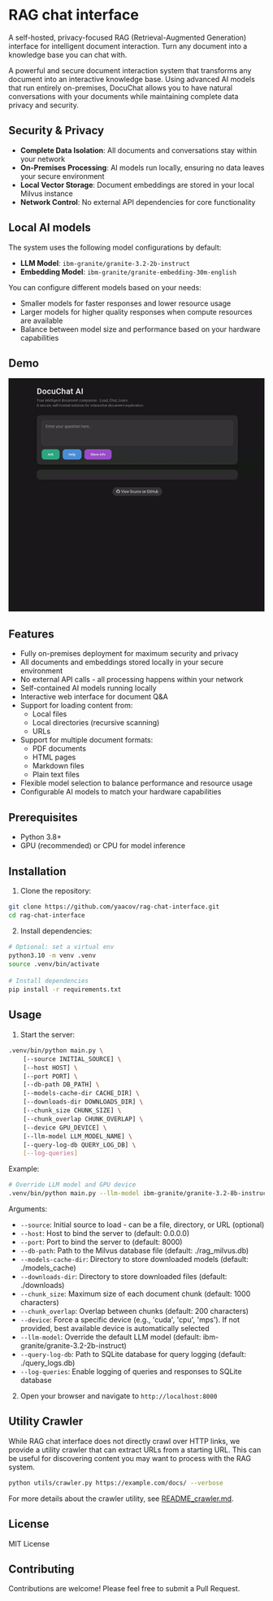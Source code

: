 # RAG chat interface

A self-hosted, privacy-focused RAG (Retrieval-Augmented Generation) interface for intelligent document interaction. Turn any document into a knowledge base you can chat with.

A powerful and secure document interaction system that transforms any document into an interactive knowledge base. Using advanced AI models that run entirely on-premises, DocuChat allows you to have natural conversations with your documents while maintaining complete data privacy and security.

## Security & Privacy

- **Complete Data Isolation**: All documents and conversations stay within your network
- **On-Premises Processing**: AI models run locally, ensuring no data leaves your secure environment
- **Local Vector Storage**: Document embeddings are stored in your local Milvus instance
- **Network Control**: No external API dependencies for core functionality

## Local AI models

The system uses the following model configurations by default:
- **LLM Model**: `ibm-granite/granite-3.2-2b-instruct`
- **Embedding Model**: `ibm-granite/granite-embedding-30m-english`

You can configure different models based on your needs:
- Smaller models for faster responses and lower resource usage
- Larger models for higher quality responses when compute resources are available
- Balance between model size and performance based on your hardware capabilities

## Demo

![Demo GIF](static/rag.gif)

## Features

- Fully on-premises deployment for maximum security and privacy
- All documents and embeddings stored locally in your secure environment
- No external API calls - all processing happens within your network
- Self-contained AI models running locally
- Interactive web interface for document Q&A
- Support for loading content from:
  - Local files
  - Local directories (recursive scanning)
  - URLs
- Support for multiple document formats:
  - PDF documents
  - HTML pages
  - Markdown files
  - Plain text files
- Flexible model selection to balance performance and resource usage
- Configurable AI models to match your hardware capabilities

## Prerequisites

- Python 3.8+
- GPU (recommended) or CPU for model inference

## Installation

1. Clone the repository:
```bash
git clone https://github.com/yaacov/rag-chat-interface.git
cd rag-chat-interface
```

2. Install dependencies:
```bash
# Optional: set a virtual env
python3.10 -m venv .venv
source .venv/bin/activate

# Install dependencies
pip install -r requirements.txt
```

## Usage

1. Start the server:
```bash
.venv/bin/python main.py \
    [--source INITIAL_SOURCE] \
    [--host HOST] \
    [--port PORT] \
    [--db-path DB_PATH] \
    [--models-cache-dir CACHE_DIR] \
    [--downloads-dir DOWNLOADS_DIR] \
    [--chunk_size CHUNK_SIZE] \
    [--chunk_overlap CHUNK_OVERLAP] \
    [--device GPU_DEVICE] \
    [--llm-model LLM_MODEL_NAME] \
    [--query-log-db QUERY_LOG_DB] \
    [--log-queries]
```

Example:
```bash
# Override LLM model and GPU device
.venv/bin/python main.py --llm-model ibm-granite/granite-3.2-8b-instruct --device cpu
```

Arguments:
- `--source`: Initial source to load - can be a file, directory, or URL (optional)
- `--host`: Host to bind the server to (default: 0.0.0.0)
- `--port`: Port to bind the server to (default: 8000)
- `--db-path`: Path to the Milvus database file (default: ./rag_milvus.db)
- `--models-cache-dir`: Directory to store downloaded models (default: ./models_cache)
- `--downloads-dir`: Directory to store downloaded files (default: ./downloads)
- `--chunk_size`: Maximum size of each document chunk (default: 1000 characters)
- `--chunk_overlap`: Overlap between chunks (default: 200 characters)
- `--device`: Force a specific device (e.g., 'cuda', 'cpu', 'mps'). If not provided, best available device is automatically selected
- `--llm-model`: Override the default LLM model (default: ibm-granite/granite-3.2-2b-instruct)
- `--query-log-db`: Path to SQLite database for query logging (default: ./query_logs.db)
- `--log-queries`: Enable logging of queries and responses to SQLite database

2. Open your browser and navigate to `http://localhost:8000`

## Utility Crawler

While RAG chat interface does not directly crawl over HTTP links, we provide a utility crawler that can extract URLs from a starting URL. This can be useful for discovering content you may want to process with the RAG system.

```bash
python utils/crawler.py https://example.com/docs/ --verbose
```

For more details about the crawler utility, see [README_crawler.md](README_crawler.md).

## License

MIT License

## Contributing

Contributions are welcome! Please feel free to submit a Pull Request.
